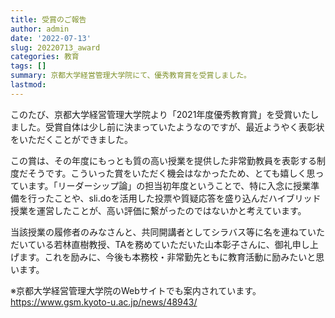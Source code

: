 ```yaml
---
title: 受賞のご報告
author: admin
date: '2022-07-13'
slug: 20220713_award
categories: 教育
tags: []
summary: 京都大学経営管理大学院にて、優秀教育賞を受賞しました。
lastmod: 
---
```


このたび、京都大学経営管理大学院より「2021年度優秀教育賞」を受賞いたしました。受賞自体は少し前に決まっていたようなのですが、最近ようやく表彰状をいただくことができました。

この賞は、その年度にもっとも質の高い授業を提供した非常勤教員を表彰する制度だそうです。こういった賞をいただく機会はなかったため、とても嬉しく思っています。「リーダーシップ論」の担当初年度ということで、特に入念に授業準備を行ったことや、sli.doを活用した投票や質疑応答を盛り込んだハイブリッド授業を運営したことが、高い評価に繋がったのではないかと考えています。

当該授業の履修者のみなさんと、共同開講者としてシラバス等に名を連ねていただいている若林直樹教授、TAを務めていただいた山本彰子さんに、御礼申し上げます。これを励みに、今後も本務校・非常勤先ともに教育活動に励みたいと思います。

※京都大学経営管理大学院のWebサイトでも案内されています。\
https://www.gsm.kyoto-u.ac.jp/news/48943/